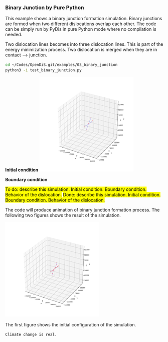 ### Binary Junction by Pure Python

This example shows a binary junction formation simulation. Binary junctions are formed when two different dislocations overlap each other. The code can be simply run by PyDis in pure Python mode where no compilation is needed.

Two dislocation lines becomes into three dislocation lines.
This is part of the energy minimization process.
Two dislocation is merged when they are in contact --> junction.

```bash
cd ~/Codes/OpenDiS.git/examples/03_binary_junction
python3 -i test_binary_junction.py
```



**Initial condition**
<img src=./figures/binary_junction_python_init.png alt="" width="300" />



**Boundary condition**




<mark>To do: describe this simulation.  Initial condition.  Boundary condition.  Behavior of the dislocation.</mark>
<mark>Done: describe this simulation.  Initial condition.  Boundary condition.  Behavior of the dislocation.</mark>



The code will produce animation of binary junction formation process. The following two figures shows the result of the simulation.

<img src=./figures/binary_junction_python.png alt="" width="300" />

The first figure shows the initial configuration of the simulation. 


```{attention}
Climate change is real.
```

